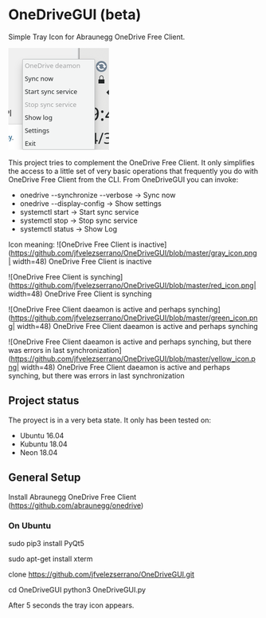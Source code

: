 # OneDriveGUI (beta)

Simple Tray Icon for Abraunegg OneDrive Free Client.

![Screenshot](https://raw.githubusercontent.com/jfvelezserrano/OneDriveGUI/master/Screenshot.png)

This project tries to complement the OneDrive Free Client. It only simplifies the access to a little set of very basic operations that frequently you do with OneDrive Free Client from the CLI. From OneDriveGUI you can invoke:
- onedrive --synchronize --verbose -> Sync now
- onedrive --display-config -> Show settings
- systemctl start -> Start sync service
- systemctl stop -> Stop sync service
- systemctl status -> Show Log

Icon meaning:
![OneDrive Free Client is inactive](https://github.com/jfvelezserrano/OneDriveGUI/blob/master/gray_icon.png| width=48) OneDrive Free Client is inactive

![OneDrive Free Client is synching](https://github.com/jfvelezserrano/OneDriveGUI/blob/master/red_icon.png| width=48) OneDrive Free Client is synching

![OneDrive Free Client daeamon is active and perhaps synching](https://github.com/jfvelezserrano/OneDriveGUI/blob/master/green_icon.png| width=48) OneDrive Free Client daeamon is active and perhaps synching

![OneDrive Free Client daeamon is active and perhaps synching, but there was errors in last synchronization](https://github.com/jfvelezserrano/OneDriveGUI/blob/master/yellow_icon.png| width=48) OneDrive Free Client daeamon is active and perhaps synching, but there was errors in last synchronization

## Project status

The proyect is in a very beta state. It only has been tested on:
- Ubuntu 16.04
- Kubuntu 18.04
- Neon 18.04

## General Setup

Install Abraunegg OneDrive Free Client (https://github.com/abraunegg/onedrive)

### On Ubuntu

sudo pip3 install PyQt5

sudo apt-get install xterm

clone https://github.com/jfvelezserrano/OneDriveGUI.git

cd OneDriveGUI
python3 OneDriveGUI.py

After 5 seconds the tray icon appears.
